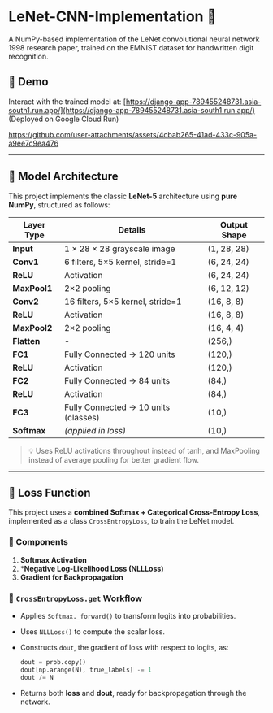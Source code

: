 
# LeNet-CNN-Implementation 🚀

A NumPy-based implementation of the LeNet convolutional neural network 1998 research paper, trained on the EMNIST dataset for handwritten digit recognition.

## 📌 Demo

Interact with the trained model at:
[https://django-app-789455248731.asia-south1.run.app/](https://django-app-789455248731.asia-south1.run.app/) (Deployed on Google Cloud Run)

https://github.com/user-attachments/assets/4cbab265-41ad-433c-905a-a9ee7c9ea476

---

## 🧠 Model Architecture

This project implements the classic **LeNet-5** architecture using **pure NumPy**, structured as follows:

| Layer Type   | Details                              | Output Shape |
| ------------ | ------------------------------------ | ------------ |
| **Input**    | 1 × 28 × 28 grayscale image          | (1, 28, 28)  |
| **Conv1**    | 6 filters, 5×5 kernel, stride=1      | (6, 24, 24)  |
| **ReLU**     | Activation                           | (6, 24, 24)  |
| **MaxPool1** | 2×2 pooling                          | (6, 12, 12)  |
| **Conv2**    | 16 filters, 5×5 kernel, stride=1     | (16, 8, 8)   |
| **ReLU**     | Activation                           | (16, 8, 8)   |
| **MaxPool2** | 2×2 pooling                          | (16, 4, 4)   |
| **Flatten**  | -                                    | (256,)       |
| **FC1**      | Fully Connected → 120 units          | (120,)       |
| **ReLU**     | Activation                           | (120,)       |
| **FC2**      | Fully Connected → 84 units           | (84,)        |
| **ReLU**     | Activation                           | (84,)        |
| **FC3**      | Fully Connected → 10 units (classes) | (10,)        |
| **Softmax**  | *(applied in loss)*                  | (10,)        |

> 💡 Uses ReLU activations throughout instead of tanh, and MaxPooling instead of average pooling for better gradient flow.

---

## 🔧 Loss Function

This project uses a **combined Softmax + Categorical Cross‑Entropy Loss**, implemented as a class `CrossEntropyLoss`, to train the LeNet model.

### 🔹 Components

1. **Softmax Activation**
2. ***Negative Log-Likelihood Loss (NLLLoss)**
3. **Gradient for Backpropagation**

### 🔹 `CrossEntropyLoss.get` Workflow

* Applies `Softmax._forward()` to transform logits into probabilities.
* Uses `NLLLoss()` to compute the scalar loss.
* Constructs `dout`, the gradient of loss with respect to logits, as:

  ```python
  dout = prob.copy()
  dout[np.arange(N), true_labels] -= 1
  dout /= N
  ```
* Returns both **loss** and **dout**, ready for backpropagation through the network.




